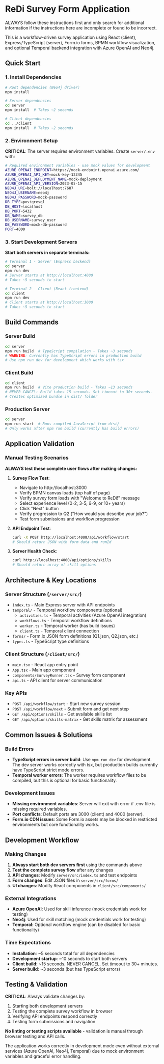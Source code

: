 # ReDi Survey Form Application

ALWAYS follow these instructions first and only search for additional information if the instructions here are incomplete or found to be incorrect.

This is a workflow-driven survey application using React (client), Express/TypeScript (server), Form.io forms, BPMN workflow visualization, and optional Temporal backend integration with Azure OpenAI and Neo4j.

## Quick Start

### 1. Install Dependencies
```bash
# Root dependencies (Neo4j driver)
npm install

# Server dependencies  
cd server
npm install  # Takes ~2 seconds

# Client dependencies
cd ../client
npm install  # Takes ~2 seconds
```

### 2. Environment Setup
**CRITICAL**: The server requires environment variables. Create `server/.env` with:
```bash
# Required environment variables - use mock values for development
AZURE_OPENAI_ENDPOINT=https://mock-endpoint.openai.azure.com/
AZURE_OPENAI_API_KEY=mock-key-12345
AZURE_OPENAI_DEPLOYMENT_NAME=mock-deployment
AZURE_OPENAI_API_VERSION=2023-05-15
NEO4J_URI=bolt://localhost:7687
NEO4J_USERNAME=neo4j
NEO4J_PASSWORD=mock-password
DB_TYPE=postgresql
DB_HOST=localhost
DB_PORT=5432
DB_NAME=survey_db
DB_USERNAME=survey_user
DB_PASSWORD=mock-db-password
PORT=4000
```

### 3. Start Development Servers
**Start both servers in separate terminals:**

```bash
# Terminal 1 - Server (Express backend)
cd server
npm run dev
# Server starts at http://localhost:4000
# Takes ~5 seconds to start
```

```bash
# Terminal 2 - Client (React frontend)
cd client  
npm run dev
# Client starts at http://localhost:3000
# Takes ~5 seconds to start
```

## Build Commands

### Server Build
```bash
cd server
npm run build  # TypeScript compilation - Takes ~3 seconds
# WARNING: Currently has TypeScript errors in production build
# Use npm run dev for development which works with tsx
```

### Client Build  
```bash
cd client
npm run build  # Vite production build - Takes ~13 seconds
# NEVER CANCEL: Build takes 15 seconds. Set timeout to 30+ seconds.
# Creates optimized bundle in dist/ folder
```

### Production Server
```bash
cd server
npm run start  # Runs compiled JavaScript from dist/
# Only works after npm run build (currently has build errors)
```

## Application Validation

### Manual Testing Scenarios
**ALWAYS test these complete user flows after making changes:**

1. **Survey Flow Test**:
   - Navigate to http://localhost:3000
   - Verify BPMN canvas loads (top half of page)
   - Verify survey form loads with "Welcome to ReDi!" message
   - Select experience level (0-2, 3-5, 6-9, or 10+ years)
   - Click "Next" button
   - Verify progression to Q2 ("How would you describe your job?")
   - Test form submissions and workflow progression

2. **API Endpoint Test**:
   ```bash
   curl -X POST http://localhost:4000/api/workflow/start
   # Should return JSON with form data and runId
   ```

3. **Server Health Check**:
   ```bash
   curl http://localhost:4000/api/options/skills
   # Should return array of skill options
   ```

## Architecture & Key Locations

### Server Structure (`/server/src/`)
- `index.ts` - Main Express server with API endpoints
- `temporal/` - Temporal workflow components (optional)
  - `activities.ts` - Temporal activities (Azure OpenAI integration)
  - `workflows.ts` - Temporal workflow definitions
  - `worker.ts` - Temporal worker (has build issues)
  - `client.ts` - Temporal client connection
- `forms/` - Form.io JSON form definitions (Q1.json, Q2.json, etc.)
- `types.ts` - TypeScript type definitions

### Client Structure (`/client/src/`)
- `main.tsx` - React app entry point
- `App.tsx` - Main app component
- `components/SurveyRunner.tsx` - Survey form component
- `api.ts` - API client for server communication

### Key APIs
- `POST /api/workflow/start` - Start new survey session
- `POST /api/workflow/next` - Submit form and get next step
- `GET /api/options/skills` - Get available skills list
- `GET /api/options/skills-matrix` - Get skills matrix for assessment

## Common Issues & Solutions

### Build Errors
- **TypeScript errors in server build**: Use `npm run dev` for development. The dev server works correctly with tsx, but production builds currently have TypeScript strict mode errors.
- **Temporal worker errors**: The worker requires workflow files to be compiled, but this is optional for basic functionality.

### Development Issues
- **Missing environment variables**: Server will exit with error if .env file is missing required variables.
- **Port conflicts**: Default ports are 3000 (client) and 4000 (server).
- **Form.io CDN issues**: Some Form.io assets may be blocked in restricted environments but core functionality works.

## Development Workflow

### Making Changes
1. **Always start both dev servers first** using the commands above
2. **Test the complete survey flow** after any changes
3. **API changes**: Modify `server/src/index.ts` and test endpoints
4. **Form changes**: Edit JSON files in `server/src/forms/`
5. **UI changes**: Modify React components in `client/src/components/`

### External Integrations
- **Azure OpenAI**: Used for skill inference (mock credentials work for testing)
- **Neo4j**: Used for skill matching (mock credentials work for testing)  
- **Temporal**: Optional workflow engine (can be disabled for basic functionality)

### Time Expectations
- **Installation**: ~5 seconds total for all dependencies
- **Development startup**: ~10 seconds to start both servers
- **Client build**: ~15 seconds. NEVER CANCEL. Set timeout to 30+ minutes.
- **Server build**: ~3 seconds (but has TypeScript errors)

## Testing & Validation

**CRITICAL**: Always validate changes by:
1. Starting both development servers
2. Testing the complete survey workflow in browser
3. Verifying API endpoints respond correctly
4. Testing form submissions and navigation

**No linting or testing scripts available** - validation is manual through browser testing and API calls.

The application works correctly in development mode even without external services (Azure OpenAI, Neo4j, Temporal) due to mock environment variables and graceful error handling.